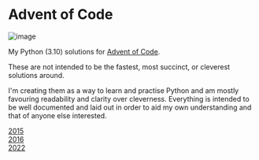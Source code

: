 # Advent of Code

![image](https://user-images.githubusercontent.com/43549850/217219083-0b1bb23e-d578-456e-bf04-8fcf94e33e83.png)

My Python (3.10) solutions for [Advent of Code](https://adventofcode.com/).

These are not intended to be the fastest, most succinct, or cleverest solutions around.

I'm creating them as a way to learn and practise Python and am mostly favouring readability and clarity over cleverness. Everything is intended to be well documented and laid out in order to aid my own understanding and that of anyone else interested.</br>

[2015](https://github.com/barryptak/AdventOfCode/tree/main/2015)</br>
[2016](https://github.com/barryptak/AdventOfCode/tree/main/2016)</br>
[2022](https://github.com/barryptak/AdventOfCode/tree/main/2022)
